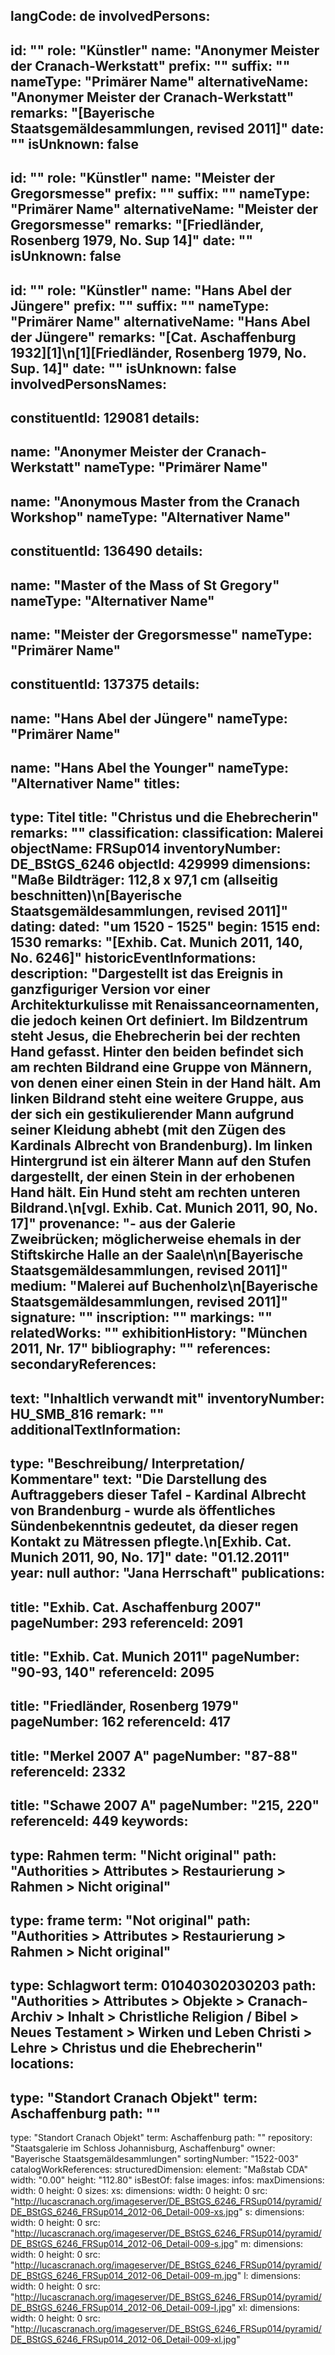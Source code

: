 langCode: de
involvedPersons: 
 - 
   id: ""
  role: "Künstler"
  name: "Anonymer Meister der Cranach-Werkstatt"
  prefix: ""
  suffix: ""
  nameType: "Primärer Name"
  alternativeName: "Anonymer Meister der Cranach-Werkstatt"
  remarks: "[Bayerische Staatsgemäldesammlungen, revised 2011]"
  date: ""
  isUnknown: false
 - 
   id: ""
  role: "Künstler"
  name: "Meister der Gregorsmesse"
  prefix: ""
  suffix: ""
  nameType: "Primärer Name"
  alternativeName: "Meister der Gregorsmesse"
  remarks: "[Friedländer, Rosenberg 1979, No. Sup 14]"
  date: ""
  isUnknown: false
 - 
   id: ""
  role: "Künstler"
  name: "Hans Abel der Jüngere"
  prefix: ""
  suffix: ""
  nameType: "Primärer Name"
  alternativeName: "Hans Abel der Jüngere"
  remarks: "[Cat. Aschaffenburg 1932][1]\n[1][Friedländer, Rosenberg 1979, No. Sup. 14]"
  date: ""
  isUnknown: false
involvedPersonsNames: 
 - 
   constituentId: 129081
  details: 
   - 
   name: "Anonymer Meister der Cranach-Werkstatt"
    nameType: "Primärer Name"
   - 
   name: "Anonymous Master from the Cranach Workshop"
    nameType: "Alternativer Name"
 - 
   constituentId: 136490
  details: 
   - 
   name: "Master of the Mass of St Gregory"
    nameType: "Alternativer Name"
   - 
   name: "Meister der Gregorsmesse"
    nameType: "Primärer Name"
 - 
   constituentId: 137375
  details: 
   - 
   name: "Hans Abel der Jüngere"
    nameType: "Primärer Name"
   - 
   name: "Hans Abel the Younger"
    nameType: "Alternativer Name"
titles: 
 - 
   type: Titel
  title: "Christus und die Ehebrecherin"
  remarks: ""
classification: 
 classification: Malerei
objectName: FRSup014
inventoryNumber: DE_BStGS_6246
objectId: 429999
dimensions: "Maße Bildträger: 112,8 x 97,1 cm (allseitig beschnitten)\n[Bayerische Staatsgemäldesammlungen, revised 2011]"
dating: 
 dated: "um 1520 - 1525"
 begin: 1515
 end: 1530
 remarks: "[Exhib. Cat. Munich 2011, 140, No. 6246]"
 historicEventInformations: 
description: "Dargestellt ist das Ereignis in ganzfiguriger Version vor einer Architekturkulisse mit Renaissanceornamenten, die jedoch keinen Ort definiert. Im Bildzentrum steht Jesus, die Ehebrecherin bei der rechten Hand gefasst. Hinter den beiden befindet sich am rechten Bildrand eine Gruppe von Männern, von denen einer einen Stein in der Hand hält. Am linken Bildrand steht eine weitere Gruppe, aus der sich ein gestikulierender Mann aufgrund seiner Kleidung abhebt (mit den Zügen des Kardinals Albrecht von Brandenburg). Im linken Hintergrund ist ein älterer Mann auf den Stufen dargestellt, der einen Stein in der erhobenen Hand hält. Ein Hund steht am rechten unteren Bildrand.\n[vgl. Exhib. Cat. Munich 2011, 90, No. 17]"
provenance: "- aus der Galerie Zweibrücken; möglicherweise ehemals in der Stiftskirche Halle an der Saale\n\n[Bayerische Staatsgemäldesammlungen, revised 2011]"
medium: "Malerei auf Buchenholz\n[Bayerische Staatsgemäldesammlungen, revised 2011]"
signature: ""
inscription: ""
markings: ""
relatedWorks: ""
exhibitionHistory: "München 2011, Nr. 17"
bibliography: ""
references: 
secondaryReferences: 
 - 
   text: "Inhaltlich verwandt mit"
  inventoryNumber: HU_SMB_816
  remark: ""
additionalTextInformation: 
 - 
   type: "Beschreibung/ Interpretation/ Kommentare"
  text: "Die Darstellung des Auftraggebers dieser Tafel - Kardinal Albrecht von Brandenburg - wurde als öffentliches Sündenbekenntnis gedeutet, da dieser regen Kontakt zu Mätressen pflegte.\n[Exhib. Cat. Munich 2011, 90, No. 17]"
  date: "01.12.2011"
  year: null
  author: "Jana Herrschaft"
publications: 
 - 
   title: "Exhib. Cat. Aschaffenburg 2007"
  pageNumber: 293
  referenceId: 2091
 - 
   title: "Exhib. Cat. Munich 2011"
  pageNumber: "90-93, 140"
  referenceId: 2095
 - 
   title: "Friedländer, Rosenberg 1979"
  pageNumber: 162
  referenceId: 417
 - 
   title: "Merkel 2007 A"
  pageNumber: "87-88"
  referenceId: 2332
 - 
   title: "Schawe 2007 A"
  pageNumber: "215, 220"
  referenceId: 449
keywords: 
 - 
   type: Rahmen
  term: "Nicht original"
  path: "Authorities > Attributes > Restaurierung > Rahmen > Nicht original"
 - 
   type: frame
  term: "Not original"
  path: "Authorities > Attributes > Restaurierung > Rahmen > Nicht original"
 - 
   type: Schlagwort
  term: 01040302030203
  path: "Authorities > Attributes > Objekte > Cranach-Archiv > Inhalt > Christliche Religion / Bibel > Neues Testament > Wirken und Leben Christi > Lehre > Christus und die Ehebrecherin"
locations: 
 - 
   type: "Standort Cranach Objekt"
  term: Aschaffenburg
  path: ""
 - 
   type: "Standort Cranach Objekt"
  term: Aschaffenburg
  path: ""
repository: "Staatsgalerie im Schloss Johannisburg, Aschaffenburg"
owner: "Bayerische Staatsgemäldesammlungen"
sortingNumber: "1522-003"
catalogWorkReferences: 
structuredDimension: 
 element: "Maßstab CDA"
 width: "0.00"
 height: "112.80"
isBestOf: false
images: 
 infos: 
  maxDimensions: 
   width: 0
   height: 0
 sizes: 
  xs: 
   dimensions: 
    width: 0
    height: 0
   src: "http://lucascranach.org/imageserver/DE_BStGS_6246_FRSup014/pyramid/DE_BStGS_6246_FRSup014_2012-06_Detail-009-xs.jpg"
  s: 
   dimensions: 
    width: 0
    height: 0
   src: "http://lucascranach.org/imageserver/DE_BStGS_6246_FRSup014/pyramid/DE_BStGS_6246_FRSup014_2012-06_Detail-009-s.jpg"
  m: 
   dimensions: 
    width: 0
    height: 0
   src: "http://lucascranach.org/imageserver/DE_BStGS_6246_FRSup014/pyramid/DE_BStGS_6246_FRSup014_2012-06_Detail-009-m.jpg"
  l: 
   dimensions: 
    width: 0
    height: 0
   src: "http://lucascranach.org/imageserver/DE_BStGS_6246_FRSup014/pyramid/DE_BStGS_6246_FRSup014_2012-06_Detail-009-l.jpg"
  xl: 
   dimensions: 
    width: 0
    height: 0
   src: "http://lucascranach.org/imageserver/DE_BStGS_6246_FRSup014/pyramid/DE_BStGS_6246_FRSup014_2012-06_Detail-009-xl.jpg"